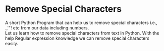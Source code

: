 # Remove Special Characters
A short Python Program that can help us to remove special characters i.e., .,'\"! etc from our data including numbers.</br>
Let us learn how to remove special characters from text in Python. With the help Regular expression knowledge we can remove special characters easily.
